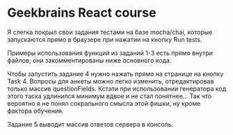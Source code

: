 # Geekbrains React course

Я слегка покрыл свои задания тестами на базе mocha/chai, которые запускаются прямо в браузере при нажатии на кнопку Run tests.

Примеры использования функций из заданий 1-3 есть прямо внутри файлов; они закомментированы ниже основного кода.

Чтобы запустить задание 4 нужно нажать прямо на странице на кнопку Task 4. Вопросы для анкеты можно легко изменить, отредактировав только массив questionFields. Кстати при использовании генератора код этого таска удлинился минимум вдвое и не стал понятнее... Так что вероятно я не понял сокрального смысла этой фишки, ну кроме фактора обучения.

Задание 5 выводит массив ответов сервера в консоль.
